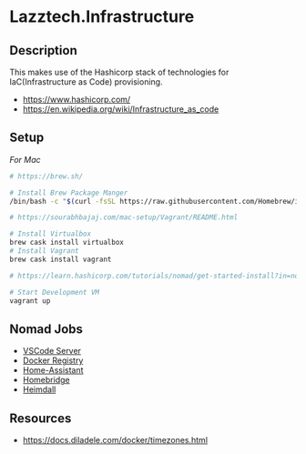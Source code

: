 # Lazztech.Infrastructure

## Description
This makes use of the Hashicorp stack of technologies for IaC(Infrastructure as Code) provisioning.
- https://www.hashicorp.com/
- https://en.wikipedia.org/wiki/Infrastructure_as_code

## Setup
*For Mac*

```bash
# https://brew.sh/

# Install Brew Package Manger
/bin/bash -c "$(curl -fsSL https://raw.githubusercontent.com/Homebrew/install/master/install.sh)"
```

```bash
# https://sourabhbajaj.com/mac-setup/Vagrant/README.html

# Install Virtualbox
brew cask install virtualbox
# Install Vagrant
brew cask install vagrant
```

```bash
# https://learn.hashicorp.com/tutorials/nomad/get-started-install?in=nomad/get-started#vagrant-setup-optional

# Start Development VM
vagrant up
```

## Nomad Jobs
- [VSCode Server](https://coder.com/)
- [Docker Registry](https://docs.docker.com/registry/deploying/)
- [Home-Assistant](https://www.home-assistant.io/)
- [Homebridge](https://homebridge.io/)
- [Heimdall](https://heimdall.site/)

## Resources
- https://docs.diladele.com/docker/timezones.html
